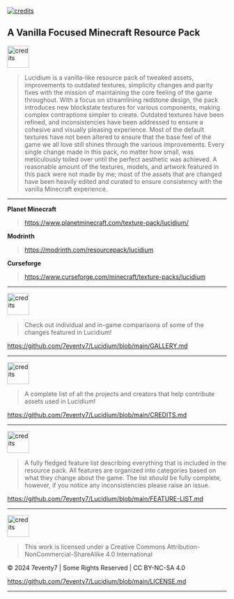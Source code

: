 <a href="README.md"><img src="https://i.imgur.com/QWjFIwz.png" alt="credits"></a>
## A Vanilla Focused Minecraft Resource Pack

<a href="README.md"><img src="https://i.imgur.com/MbBHJzC.png" alt="credits" height="50"></a>

> Lucidium is a vanilla-like resource pack of tweaked assets, improvements to outdated textures, simplicity changes and parity fixes with the mission of maintaining the core feeling of the game throughout. With a focus on streamlining redstone design, the pack introduces new blockstate textures for various components, making complex contraptions simpler to create. Outdated textures have been refined, and inconsistencies have been addressed to ensure a cohesive and visually pleasing experience. Most of the default textures have not been altered to ensure that the base feel of the game we all love still shines through the various improvements. Every single change made in this pack, no matter how small, was meticulously toiled over until the perfect aesthetic was achieved. A reasonable amount of the textures, models, and artwork featured in this pack were not made by me; most of the assets that are changed have been heavily edited and curated to ensure consistency with the vanilla Minecraft experience.
<hr>

**Planet Minecraft**
> https://www.planetminecraft.com/texture-pack/lucidium/

**Modrinth**
> https://modrinth.com/resourcepack/lucidium

**Curseforge**
> https://www.curseforge.com/minecraft/texture-packs/lucidium
<hr>

<a href="GALLERY.md"><img src="https://i.imgur.com/sZ0pG5D.png" alt="credits" height="50"></a>

> Check out individual and in-game comparisons of some of the changes featured in Lucidium!

https://github.com/7eventy7/Lucidium/blob/main/GALLERY.md
<hr>

<a href="CREDITS.md"><img src="https://i.imgur.com/ihkCXTu.png" alt="credits" height="50"></a>

> A complete list of all the projects and creators that help contribute assets used in Lucidium!

https://github.com/7eventy7/Lucidium/blob/main/CREDITS.md
<hr>

<a href="FEATURE-LIST.md"><img src="https://i.imgur.com/8eAEL3p.png" alt="credits" height="50"></a>

> A fully fledged feature list describing everything that is included in the resource pack. All features are organized into categories based on what they change about the game. The list *should* be fully complete, however, if you notice any inconsistencies please raise an issue.

https://github.com/7eventy7/Lucidium/blob/main/FEATURE-LIST.md
<hr>

<a href="LICENSE.md"><img src="https://i.imgur.com/PtNYlX3.png" alt="credits" height="50"></a>

> This work is licensed under a Creative Commons Attribution-NonCommercial-ShareAlike 4.0 International

© 2024 7eventy7 | Some Rights Reserved | CC BY-NC-SA 4.0

https://github.com/7eventy7/Lucidium/blob/main/LICENSE.md
<hr>
